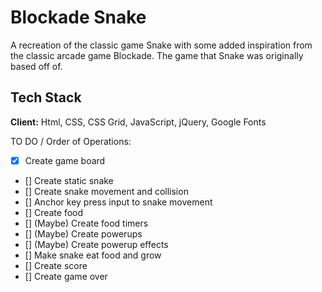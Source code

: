 
# Blockade Snake

A recreation of the classic game Snake with some added inspiration from the classic arcade game Blockade. The game that Snake was originally based off of.

## Tech Stack

**Client:** Html, CSS, CSS Grid, JavaScript, jQuery, Google Fonts


TO DO / Order of Operations:
- [x] Create game board
- [] Create static snake
- [] Create snake movement and collision
- [] Anchor key press input to snake movement
- [] Create food
- [] (Maybe) Create food timers
- [] (Maybe) Create powerups
- [] (Maybe) Create powerup effects
- [] Make snake eat food and grow
- [] Create score
- [] Create game over